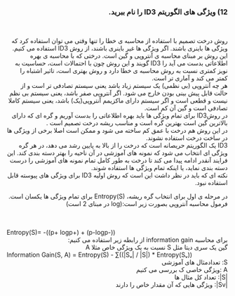 <div dir="rtl">
  
  ### 12) ویژگی های الگوریتم ID3 را نام ببرید.
  <br/>
  
  
 روش درخت تصمیم با استفاده از محاسبه ی خطا را تنها وقتی می توان استفاده کرد که ویژگی ها باینری باشند. اگر ویژگی ها غیر باینری باشند، از روش ID3 استفاده می کنیم. 
   این روش بر مبنای محاسبه ی آنتروپی و گین است. درختی که با محاسبه ی بهره اطلاعاتی بدست می آید را ID3  گویند  و این روش چون  با احتمالات است، حساسیت به نویز کمتری نسبت به روش  محاسبه ی خطا دارد  و روش بهتری است، تاثیر اشتباه را کمتر می کند و آماری تر است. 
  <br/>هر چه آنتروپی (بی نظمی) یک سیستم زیاد باشد یعنی سیستم تصادفی تر است و از حالت قابل پیش بینی بودن خارج می شود. اگر آنتروپی صفر باشد، یعنی سیستم بی نظم نیست و قطعی است و اگر سیستم دارای ماکزیمم آنتروپی(یک) باشد، یعنی سیستم کاملا تصادفی است و گین آن کم است.
<br/>
  در روشID3 برای تمام ویژگی ها باید بهره اطلاعاتی را بدست آوریم و گره ای که دارای بالاترین گین است بهترین گره است و مناسب ریشه درخت تصمیم است .
<br/>
  در این روش هم درخت با عمق کم ساخته می شود و ممکن است اصلا برخی از ویژگی ها در ساخت درخت استفاده نشوند.
  <br/>
  ID3 یک الگوریتم حریصانه است که درخت را از بالا به پایین رشد می دهد، در هر گره ویژگی ای انتخاب می شود که نمونه های آموزشی  در آن ناحیه را بهتر دسته بندی کند. این فرایند آنقدر ادامه پیدا می کند تا درخت به طور کامل تمام نمونه های آموزشی را درست دسته بندی نماید، یا اینکه تمام ویژگی ها استفاده شوند.
 <br/>
   نکته ای که باید در نظر داشت این است که روش اولیه ID3 برای ویژگی های پیوسته قابل استفاده نبود.
  
  در مرحله ی اول برای انتخاب گره ریشه، Entropy(S) برای تمام ویژگی ها یکسان است. فرمول محاسبه آنتروپی بصورت زیر است:(log در مبنای 2 است) 
  
<br/>
<br/>
  </div>
 Entropy(S)= -((p+ logp+) + (p-logp-))
 <div dir="rtl">
 برای محاسبه information gain از رابطه زیر استفاده می کنیم:
  <br/>
  گین یک سری دیتا مثل S نسبت به یک ویژگی خاص مثلا A
  <br/>
  </div>
 Information Gain(S, A) = Entropy(S) - ∑((|Sᵥ| / |S|) * Entropy(Sᵥ))
  <div dir="rtl">
 S: تعدادمثال های آموزشی  
 <div dir="rtl">
 A :ویژگی خاصی ک بررسی می کنیم
 <div dir="rtl">
 |S|: تعداد کل مثال ها
 <div dir="rtl">
 |Sv|: ویژگی هایی که آن مقدار خاص را دارند 
 
  
    
